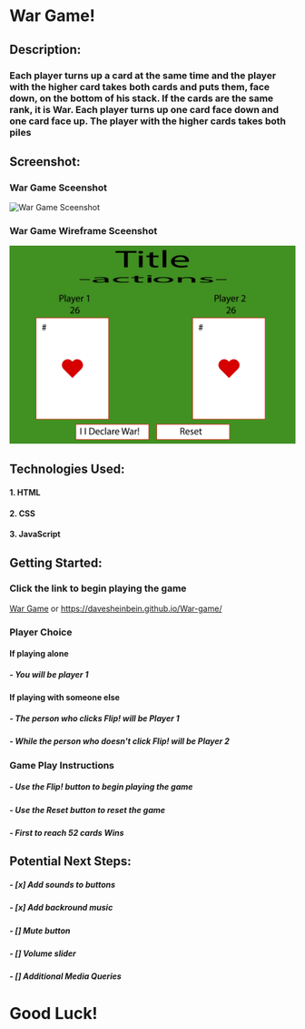 # **War Game!**


## Description: 

### Each player turns up a card at the same time and the player with the higher card takes both cards and puts them, face down, on the bottom of his stack. If the cards are the same rank, it is War. Each player turns up one card face down and one card face up. The player with the higher cards takes both piles


## Screenshot:
### War Game Sceenshot
![War Game Sceenshot](imgs/gameScreen.png)

### War Game Wireframe Sceenshot
![War Game Sceenshot](Wireframe-Pseduocode/wireframe.png)


## Technologies Used: 

#### 1. HTML
#### 2. CSS
#### 3. JavaScript


## Getting Started:

### Click the link to begin playing the game
[War Game](https://davesheinbein.github.io/War-game/) or https://davesheinbein.github.io/War-game/

### Player Choice

#### If playing alone 
##### - You will be player 1

#### If playing with someone else 
##### - The person who clicks Flip! will be Player 1 
##### - While the person who doesn't click Flip! will be Player 2

### Game Play Instructions

##### - Use the Flip! button to begin playing the game
##### - Use the Reset button to reset the game

##### - First to reach 52 cards Wins


## Potential Next Steps: 

##### - [x] Add sounds to buttons
##### - [x] Add backround music
##### - [] Mute button
##### - [] Volume slider
##### - [] Additional Media Queries 


# Good Luck!